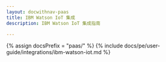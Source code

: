 ```yaml
---
layout: docwithnav-paas
title: IBM Watson IoT 集成
description: IBM Watson IoT 集成指南

---
```

{% assign docsPrefix = "paas/" %}
{% include docs/pe/user-guide/integrations/ibm-watson-iot.md %}
